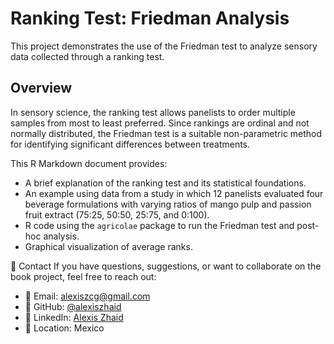 # Ranking Test: Friedman Analysis

This project demonstrates the use of the Friedman test to analyze sensory data collected through a ranking test.

## Overview

In sensory science, the ranking test allows panelists to order multiple samples from most to least preferred. Since rankings are ordinal and not normally distributed, the Friedman test is a suitable non-parametric method for identifying significant differences between treatments.

This R Markdown document provides:

- A brief explanation of the ranking test and its statistical foundations.
- An example using data from a study in which 12 panelists evaluated four beverage formulations with varying ratios of mango pulp and passion fruit extract (75:25, 50:50, 25:75, and 0:100).
- R code using the `agricolae` package to run the Friedman test and post-hoc analysis.
- Graphical visualization of average ranks.


📩 Contact If you have questions, suggestions, or want to collaborate on the book project, feel free to reach out:

- 📧 Email: alexiszcg@gmail.com  
- 🧠 GitHub: [@alexiszhaid](https://github.com/alexiszhaid)  
- 📘 LinkedIn: [Alexis Zhaid](https://www.linkedin.com/in/alexis-zhaid-carrillo-garc%C3%ADa-2b01ba205/)  
- 📍 Location: Mexico

